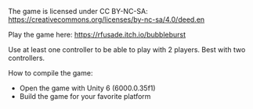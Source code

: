 The game is licensed under CC BY-NC-SA: https://creativecommons.org/licenses/by-nc-sa/4.0/deed.en

Play the game here: https://rfusade.itch.io/bubbleburst

Use at least one controller to be able to play with 2 players. Best with two controllers.

How to compile the game:
- Open the game with Unity 6 (6000.0.35f1)
- Build the game for your favorite platform
